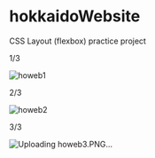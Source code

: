 # hokkaidoWebsite


CSS Layout (flexbox) practice project

1/3

![howeb1](https://user-images.githubusercontent.com/66684175/217844013-8b3d4e2d-56a0-4c85-b001-468e2d771c8b.PNG)


2/3

![howeb2](https://user-images.githubusercontent.com/66684175/217844027-5b292374-94ab-4bc6-9b65-b99c824dd2b3.PNG)


3/3

![Uploading howeb3.PNG…]()
